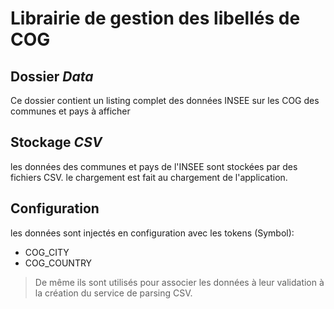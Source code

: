 # Librairie de gestion des libellés de COG

## Dossier _Data_

Ce dossier contient un listing complet des données INSEE sur les COG des communes et pays à afficher

## Stockage _CSV_

les données des communes et pays de l'INSEE sont stockées par des fichiers CSV. le chargement est fait au chargement de l'application.

## Configuration

les données sont injectés en configuration avec les tokens (Symbol):

- COG_CITY
- COG_COUNTRY

> De même ils sont utilisés pour associer les données à leur validation à la création du service de parsing CSV.
